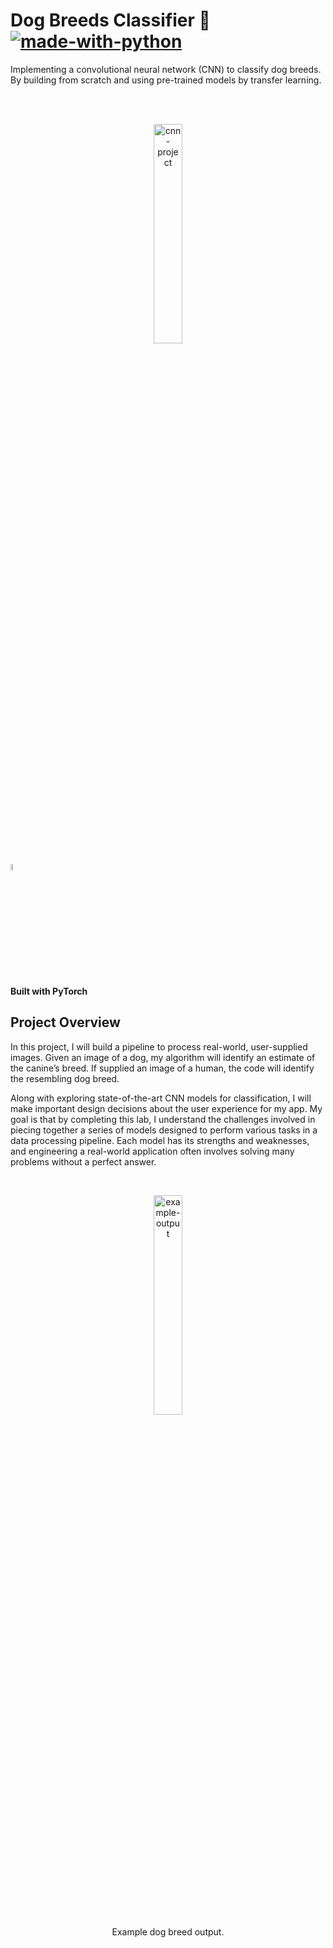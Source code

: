 # Dog Breeds Classifier 🐶 [![made-with-python](https://img.shields.io/badge/Made%20with-Python-1f425f.svg)](https://www.python.org/)

Implementing a convolutional neural network (CNN) to classify dog breeds. By building from scratch and using pre-trained models by transfer learning.

<br><br>
<p align="center">
  <img src='https://s3.amazonaws.com/video.udacity-data.com/topher/2018/April/5adec8b9_cnn-project/cnn-project.jpg' width=30% alt='cnn-project' title='cnn-project'>
</p>

<img alt="pytorch" src="https://upload.wikimedia.org/wikipedia/commons/thumb/1/10/PyTorch_logo_icon.svg/99px-PyTorch_logo_icon.svg.png" width=5%><br>
**Built with PyTorch** 

## Project Overview
In this project, I will build a pipeline to process real-world, user-supplied images. Given an image of a dog, my algorithm will identify an estimate of the canine’s breed. If supplied an image of a human, the code will identify the resembling dog breed.

Along with exploring state-of-the-art CNN models for classification, I will make important design decisions about the user experience for my app. My goal is that by completing this lab, I understand the challenges involved in piecing together a series of models designed to perform various tasks in a data processing pipeline. Each model has its strengths and weaknesses, and engineering a real-world application often involves solving many problems without a perfect answer.

<br>
<p align="center">
  <img src='https://video.udacity-data.com/topher/2017/May/59135704_sample-dog-output/sample-dog-output.png' width=30% alt='example-output' title='example-output'><br>
  Example dog breed output.
</p>
